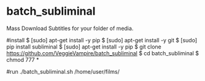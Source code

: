 # batch_subliminal
Mass Download Subtitles for your folder of media.

#install
$ [sudo] apt-get install -y pip
$ [sudo] apt-get install -y git 
$ [sudo] pip install subliminal
$ [sudo] apt-get install -y pip
$ git clone https://github.com/VeggieVampire/batch_subliminal
$ cd batch_subliminal 
$ chmod 777 * 


#run
./batch_subliminal.sh /home/user/films/
